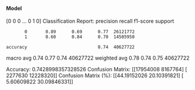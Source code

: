 #### Model
[0 0 0 ... 0 1 0]
Classification Report:
              precision    recall  f1-score   support

           0       0.89      0.69      0.77  26121772
           1       0.60      0.84      0.70  14505950

    accuracy                           0.74  40627722
   macro avg       0.74      0.77      0.74  40627722
weighted avg       0.78      0.74      0.75  40627722

Accuracy: 0.7428998357328526
Confusion Matrix:
[[17954008  8167764]
 [ 2277630 12228320]]
Confusion Matrix (%):
[[44.19152026 20.10391821]
 [ 5.60609822 30.09846331]]
